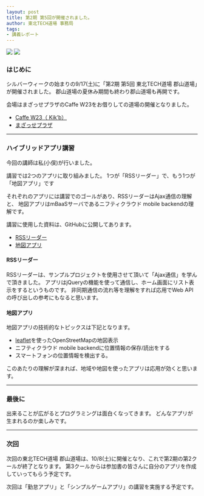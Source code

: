 ```yaml
---
layout: post
title: 第2期 第5回が開催されました。
author: 東北TECH道場 事務局
tags:
- 講義レポート
---
```


<div class="blogh_left">
    <img src="{{site.url}}/images/uploads/2016/09/IMG_20160917_130107.jpg">
    <img src="{{site.url}}/images/uploads/2016/09/IMG_20160917_130115.jpg">
</div>
<div class="blog_clear"></div>

### はじめに

シルバーウィークの始まりの9/17(土)に「第2期 第5回 東北TECH道場 郡山道場」が開催されました。
郡山道場の夏休み期間も終わり郡山道場も再開です。

会場はまざっせプラザのCaffe W23をお借りしての道場の開催となりました。

* [Caffe W23（ Kik’b）](https://www.facebook.com/caffew23)
* [まざっせプラザ](https://www.facebook.com/mazasse.plaza) 

---

### ハイブリッドアプリ講習

今回の講師は私(小俣)が行いました。

講習では2つのアプリに取り組みました。
1つが「RSSリーダー」で、もう1つが「地図アプリ」です

それぞれのアプリには講習でのゴールがあり、RSSリーダーはAjax通信の理解と、
地図アプリはmBaaSサーバであるニフティクラウド mobile backendの理解です。

講習に使用した資料は、GitHubに公開してあります。

* [RSSリーダー](https://github.com/koriyamadojo/monaca_basic_course/blob/master/app_rss.md)
* [地図アプリ](https://github.com/koriyamadojo/monaca_basic_course/blob/master/app_map.md)

#### RSSリーダー

RSSリーダーは、サンプルプロジェクトを使用させて頂いて「Ajax通信」を学んで頂きました。
アプリはjQueryの機能を使って通信し、ホーム画面にリスト表示をするというものです。
非同期通信の流れ等を理解をすれば応用でWeb APIの呼び出しの参考にもなると思います。

#### 地図アプリ

地図アプリの技術的なトピックスは下記となります。

* [leaflet](http://leafletjs.com/)を使ったOpenStreetMapの地図表示
* ニフティクラウド mobile backendに位置情報の保存/読出をする
* スマートフォンの位置情報を検出する。

このあたりの理解が深まれば、地域や地図を使ったアプリは応用が効くと思います。

---

### 最後に
出来ることが広がるとプログラミングは面白くなってきます。
どんなアプリが生まれるのか楽しみです。

---

### 次回

次回の東北TECH道場 郡山道場は、10/8(土)に開催となり、これで第2期の第2クールが終了となります。
第3クールからは参加書の皆さんに自分のアプリを作成していってもらう予定です。

次回は「勤怠アプリ」と「シンプルゲームアプリ」の講習を実施する予定です。

